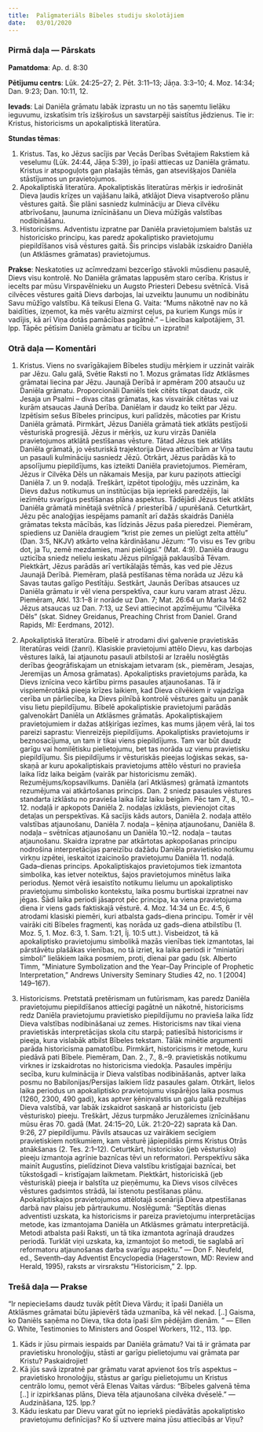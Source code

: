 ```yaml
---
title:  Palīgmateriāls Bībeles studiju skolotājiem
date:   03/01/2020
---
```


### Pirmā daļa — Pārskats

**Pamatdoma**: Ap. d. 8:30

**Pētījumu centrs**: Lūk. 24:25–27; 2. Pēt. 3:11–13; Jāņa. 3:3–10; 4. Moz. 14:34; Dan. 9:23; Dan. 10:11, 12.

**Ievads**: Lai Daniēla grāmatu labāk izprastu un no tās saņemtu lielāku ieguvumu, izskatīsim trīs izšķirošus un savstarpēji saistītus jēdzienus. Tie ir: Kristus, historicisms un apokaliptiskā literatūra.

**Stundas tēmas**: 

1.	Kristus. Tas, ko Jēzus sacījis par Vecās Derības Svētajiem Rakstiem kā veselumu (Lūk. 24:44, Jāņa 5:39), jo īpaši attiecas uz Daniēla grāmatu. Kristus ir atspoguļots gan plašajās tēmās, gan atsevišķajos Daniēla stāstījumos un pravietojumos.
2.	Apokaliptiskā literatūra. Apokaliptiskās literatūras mērķis ir iedrošināt Dieva ļaudis krīzes un vajāšanu laikā, atklājot Dieva visaptverošo plānu vēstures gaitā. Šie plāni sasniedz kulmināciju ar Dieva cilvēku atbrīvošanu, ļaunuma iznīcināšanu un Dieva mūžīgās valstības nodibināšanu.
3.	Historicisms. Adventistu izpratne par Daniēla pravietojumiem balstās uz historicisko principu, kas paredz apokaliptisko pravietojumu piepildīšanos visā vēstures gaitā. Šis princips vislabāk izskaidro Daniēla (un Atklāsmes grāmatas) pravietojumus.

**Prakse**: Neskatoties uz acīmredzami bezcerīgo stāvokli mūsdienu pasaulē, Dievs visu kontrolē. No Daniēla grāmatas lappusēm staro cerība. Kristus ir iecelts par mūsu Virspavēlnieku un Augsto Priesteri Debesu svētnīcā. Visā cilvēces vēstures gaitā Dievs darbojas, lai uzveiktu ļaunumu un nodibinātu Savu mūžīgo valstību. Kā teikusi Elena G. Vaita: “Mums nākotnē nav no kā baidīties, izņemot, ka mēs varētu aizmirst ceļus, pa kuriem Kungs mūs ir vadījis, kā arī Viņa dotās pamācības pagātnē.” – Liecības kalpotājiem, 31. lpp. Tāpēc pētīsim Daniēla grāmatu ar ticību un izpratni!

### Otrā daļa — Komentāri

1. Kristus. Viens no svarīgākajiem Bībeles studiju mērķiem ir uzzināt vairāk par Jēzu. Galu galā, Svētie Raksti no 1. Mozus grāmatas līdz Atklāsmes grāmatai liecina par Jēzu. Jaunajā Derībā ir apmēram 200 atsauču uz Daniēla grāmatu. Proporcionāli Daniēls tiek citēts tikpat daudz, cik Jesaja un Psalmi – divas citas grāmatas, kas visvairāk citētas vai uz kurām atsaucas Jaunā Derība. Daniēlam ir daudz ko teikt par Jēzu. 
Izpētīsim sešus Bībeles principus, kuri palīdzēs, mācoties par Kristu Daniēla grāmatā.
Pirmkārt, Jēzus Daniēla grāmatā tiek atklāts pestījoši vēsturiskā progresijā. Jēzus ir mērķis, uz kuru virzās Daniēla pravietojumos atklātā pestīšanas vēsture. Tātad Jēzus tiek atklāts Daniēla grāmatā, jo vēsturiskā trajektorija Dieva attiecībām ar Viņa tautu un pasauli kulmināciju sasniedz Jēzū.
Otrkārt, Jēzus parādās kā to apsolījumu piepildījums, kas izteikti Daniēla pravietojumos. Piemēram, Jēzus ir Cilvēka Dēls un nākamais Mesija, par kuru paziņots attiecīgi Daniēla 7. un 9. nodaļā.
Treškārt, izpētot tipoloģiju, mēs uzzinām, ka Dievs dažus notikumus un institūcijas bija iepriekš paredzējis, lai iezīmētu svarīgus pestīšanas plāna aspektus. Tādējādi Jēzus tiek atklāts Daniēla grāmatā minētajā svētnīcā / priesterībā / upurēšanā.
Ceturtkārt, Jēzu pēc analoģijas iespējams pamanīt arī dažās skaidrās Daniēla grāmatas teksta mācībās, kas līdzinās Jēzus paša pieredzei. Piemēram, spiediens uz Daniēla draugiem “krist pie zemes un pielūgt zelta attēlu” (Dan. 3:5, NKJV) atkārto velna kārdināšanu Jēzum: “To visu es Tev gribu dot, ja Tu, zemē mezdamies, mani pielūgsi.” (Mat. 4:9). Daniēla draugu uzticība sniedz nelielu ieskatu Jēzus pilnīgajā paklausībā Tēvam.
Piektkārt, Jēzus parādās arī vertikālajās tēmās, kas ved pie Jēzus Jaunajā Derībā. Piemēram, plašā pestīšanas tēma norāda uz Jēzu kā Savas tautas galīgo Pestītāju.
Sestkārt, Jaunās Derības atsauces uz Daniēla grāmatu ir vēl viena perspektīva, caur kuru varam atrast Jēzu. Piemēram, Atkl. 13:1–8 ir norāde uz Dan. 7; Mat. 26:64 un Marka 14:62 Jēzus atsaucas uz Dan. 7:13, uz Sevi attiecinot apzīmējumu “Cilvēka Dēls” (skat. Sidney Greidanus, Preaching Christ from Daniel. Grand Rapids, MI: Eerdmans, 2012).

2. Apokaliptiskā literatūra. Bībelē ir atrodami divi galvenie pravietiskās literatūras veidi (žanri). Klasiskie pravietojumi attēlo Dievu, kas darbojas vēstures laikā, lai atjaunotu pasauli atbilstoši ar Izraēlu noslēgtās derības ģeogrāfiskajam un etniskajam ietvaram (sk., piemēram, Jesajas, Jeremijas un Āmosa grāmatas). Apokaliptisks pravietojums parāda, ka Dievs iznīcina veco kārtību pirms pasaules atjaunošanas. Tā ir vispiemērotākā pieeja krīzes laikiem, kad Dieva cilvēkiem ir vajadzīga cerība un pārliecība, ka Dievs pilnībā kontrolē vēstures gaitu un panāk visu lietu piepildījumu. Bībelē apokaliptiskie pravietojumi parādās galvenokārt Daniēla un Atklāsmes grāmatās. Apokaliptiskajiem pravietojumiem ir dažas atšķirīgas iezīmes, kas mums jāņem vērā, lai tos pareizi saprastu:
Vienreizējs piepildījums. Apokaliptisks pravietojums ir beznosacījuma, un tam ir tikai viens piepildījums. Tam var būt daudz garīgu vai homilētisku pielietojumu, bet tas norāda uz vienu pravietisku piepildījumu. Šis piepildījums ir vēsturiskās pieejas loģiskas sekas, sa-skaņā ar kuru apokaliptiskais pravietojums attēlo vēsturi no pravieša laika līdz laika beigām (vairāk par historicismu zemāk).
Rezumējums/kopsavilkums. Daniēla (arī Atklāsmes) grāmatā izmantots rezumējuma vai atkārtošanas princips. Dan. 2 sniedz pasaules vēstures standarta izklāstu no pravieša laika līdz laiku beigām. Pēc tam 7., 8., 10.–12. nodaļā ir apkopots Daniēla 2. nodaļas izklāsts, pievienojot citas detaļas un perspektīvas. Kā sacījis kāds autors, Daniēla 2. nodaļa attēlo valstības atjaunošanu, Daniēla 7. nodaļa – ķēniņa atjaunošanu, Daniēla 8. nodaļa – svētnīcas atjaunošanu un Daniēla 10.–12. nodaļa – tautas atjaunošanu. Skaidra izpratne par atkārtotas apkopošanas principu nodrošina interpretācijas pareizību dažādu Daniēla pravietisko notikumu virkņu izpētei, ieskaitot izaicinošo pravietojumu Daniēla 11. nodaļā.
Gada–dienas princips. Apokaliptiskajos pravietojumos tiek izmantota simbolika, kas ietver noteiktus, šajos pravietojumos minētus laika periodus. Ņemot vērā iesaistīto notikumu lielumu un apokaliptisko pravietojumu simbolisko kontekstu, laika posmu burtiskai izpratnei nav jēgas. Šādi laika periodi jāsaprot pēc principa, ka viena pravietojuma diena ir viens gads faktiskajā vēsturē. 4. Moz. 14:34 un Ec. 4:5, 6 atrodami klasiski piemēri, kuri atbalsta gads–diena principu. Tomēr ir vēl vairāki citi Bībeles fragmenti, kas norāda uz gads–diena atbilstību (1. Moz. 5, 1. Moz. 6:3, 1. Sam. 1:21, Īj. 10:5 utt.). Visbeidzot, tā kā apokaliptisko pravietojumu simbolikā mazās vienības tiek izmantotas, lai pārstāvētu plašākas vienības, no tā izriet, ka laika periodi ir “miniatūri simboli” lielākiem laika posmiem, proti, dienai par gadu (sk. Alberto Timm, "Miniature Symbolization and the Year–Day Principle of Prophetic Interpretation,” Andrews University Seminary Studies 42, no. 1 [2004] 149–167).

3. Historicisms. Pretstatā pretērismam un futūrismam, kas paredz Daniēla pravietojumu piepildīšanos attiecīgi pagātnē un nākotnē, historicisms redz Daniēla pravietojumu pravietisko piepildījumu no pravieša laika līdz Dieva valstības nodibināšanai uz zemes. Historicisms nav tikai viena pravietiskās interpretācijas skola citu starpā; patiesībā historicisms ir pieeja, kura vislabāk atbilst Bībeles tekstam. Tālāk minētie argumenti parāda historicisma pamatotību.
Pirmkārt, historicisms ir metode, kuru piedāvā pati Bībele. Piemēram, Dan. 2., 7., 8.–9. pravietiskās notikumu virknes ir izskaidrotas no historicisma viedokļa. Pasaules impēriju secība, kuru kulminācija ir Dieva valstības nodibināšanās, aptver laika posmu no Babilonijas/Persijas laikiem līdz pasaules galam.
Otrkārt, lielos laika periodus un apokaliptisko pravietojumu vispārējos laika posmus (1260, 2300, 490 gadi), kas aptver ķēniņvalstis un galu galā rezultējas Dieva valstībā, var labāk izskaidrot saskaņā ar historicistu (jeb vēsturisko) pieeju.
Treškārt, Jēzus turpmāko Jeruzālemes iznīcināšanu mūsu ēras 70. gadā (Mat. 24:15–20, Lūk. 21:20–22) saprata kā Dan. 9:26, 27 piepildījumu. Pāvils atsaucas uz vairākiem secīgiem pravietiskiem notikumiem, kam vēsturē jāpiepildās pirms Kristus Otrās atnākšanas (2. Tes. 2:1–12).
Ceturtkārt, historicisko (jeb vēsturisko) pieeju izmantoja agrīnie baznīcas tēvi un reformatori. Perspektīvu sāka mainīt Augustīns, pielīdzinot Dieva valstību kristīgajai baznīcai, bet tūkstošgadi – kristīgajam laikmetam.
Piektkārt, historiciskā (jeb vēsturiskā) pieeja ir balstīta uz pieņēmumu, ka Dievs visos cilvēces vēstures gadsimtos strādā, lai īstenotu pestīšanas plānu. Apokaliptiskajos pravietojumos attēlotajā scenārijā Dieva atpestīšanas darbā nav plaisu jeb pārtraukumu.
Noslēgumā: “Septītās dienas adventisti uzskata, ka historicisms ir pareiza pravietojumu interpretācijas metode, kas izmantojama Daniēla un Atklāsmes grāmatu interpretācijā. Metodi atbalsta paši Raksti, un tā tika izmantota agrīnajā draudzes periodā. Turklāt viņi uzskata, ka, izmantojot šo metodi, tie saglabā arī reformatoru atjaunošanas darba svarīgu aspektu.” — Don F. Neufeld, ed., Seventh–day Adventist Encyclopedia (Hagerstown, MD: Review and Herald, 1995), raksts ar virsrakstu “Historicism,” 2. lpp.

### Trešā daļa — Prakse

“Ir nepieciešams daudz tuvāk pētīt Dieva Vārdu; it īpaši Daniēla un Atklāsmes grāmatai būtu jāpievērš tāda uzmanība, kā vēl nekad. [..] Gaisma, ko Daniēls saņēma no Dieva, tika dota īpaši šīm pēdējām dienām. ” — Ellen G. White, Testimonies to Ministers and Gospel Workers, 112., 113. lpp.

1.	Kāds ir jūsu pirmais iespaids par Daniēla grāmatu? Vai tā ir grāmata par pravietisku hronoloģiju, stāsti ar garīgu pielietojumu vai grāmata par Kristu? Paskaidrojiet!
2.	Kā jūs savā izpratnē par grāmatu varat apvienot šos trīs aspektus – pravietisko hronoloģiju, stāstus ar garīgu pielietojumu un Kristus centrālo lomu, ņemot vērā Elenas Vaitas vārdus: “Bībeles galvenā tēma [..] ir izpirkšanas plāns, Dieva tēla atjaunošana cilvēka dvēselē.” — Audzināšana, 125. lpp.?
3.	Kādu ieskatu par Dievu varat gūt no iepriekš piedāvātās apokaliptisko pravietojumu definīcijas? Ko šī uztvere maina jūsu attiecībās ar Viņu? 